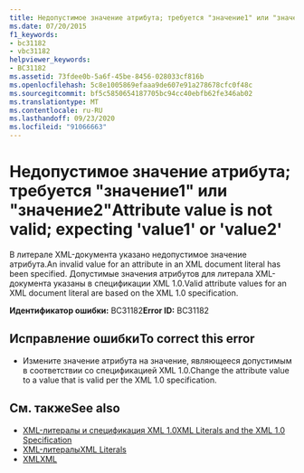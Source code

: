 ```yaml
---
title: Недопустимое значение атрибута; требуется "значение1" или "значение2"
ms.date: 07/20/2015
f1_keywords:
- bc31182
- vbc31182
helpviewer_keywords:
- BC31182
ms.assetid: 73fdee0b-5a6f-45be-8456-028033cf816b
ms.openlocfilehash: 5c8e1005869efaaa9de607e91a278678cfc0f48c
ms.sourcegitcommit: bf5c5850654187705bc94cc40ebfb62fe346ab02
ms.translationtype: MT
ms.contentlocale: ru-RU
ms.lasthandoff: 09/23/2020
ms.locfileid: "91066663"
---
```

# <a name="attribute-value-is-not-valid-expecting-value1-or-value2"></a><span data-ttu-id="94f85-102">Недопустимое значение атрибута; требуется "значение1" или "значение2"</span><span class="sxs-lookup"><span data-stu-id="94f85-102">Attribute value is not valid; expecting 'value1' or 'value2'</span></span>

<span data-ttu-id="94f85-103">В литерале XML-документа указано недопустимое значение атрибута.</span><span class="sxs-lookup"><span data-stu-id="94f85-103">An invalid value for an attribute in an XML document literal has been specified.</span></span> <span data-ttu-id="94f85-104">Допустимые значения атрибутов для литерала XML-документа указаны в спецификации XML 1.0.</span><span class="sxs-lookup"><span data-stu-id="94f85-104">Valid attribute values for an XML document literal are based on the XML 1.0 specification.</span></span>  
  
 <span data-ttu-id="94f85-105">**Идентификатор ошибки:** BC31182</span><span class="sxs-lookup"><span data-stu-id="94f85-105">**Error ID:** BC31182</span></span>  
  
## <a name="to-correct-this-error"></a><span data-ttu-id="94f85-106">Исправление ошибки</span><span class="sxs-lookup"><span data-stu-id="94f85-106">To correct this error</span></span>  
  
- <span data-ttu-id="94f85-107">Измените значение атрибута на значение, являющееся допустимым в соответствии со спецификацией XML 1.0.</span><span class="sxs-lookup"><span data-stu-id="94f85-107">Change the attribute value to a value that is valid per the XML 1.0 specification.</span></span>  
  
## <a name="see-also"></a><span data-ttu-id="94f85-108">См. также</span><span class="sxs-lookup"><span data-stu-id="94f85-108">See also</span></span>

- [<span data-ttu-id="94f85-109">XML-литералы и спецификация XML 1.0</span><span class="sxs-lookup"><span data-stu-id="94f85-109">XML Literals and the XML 1.0 Specification</span></span>](../programming-guide/language-features/xml/xml-literals-and-the-xml-1-0-specification.md)
- [<span data-ttu-id="94f85-110">XML-литералы</span><span class="sxs-lookup"><span data-stu-id="94f85-110">XML Literals</span></span>](../language-reference/xml-literals/index.md)
- [<span data-ttu-id="94f85-111">XML</span><span class="sxs-lookup"><span data-stu-id="94f85-111">XML</span></span>](../programming-guide/language-features/xml/index.md)
